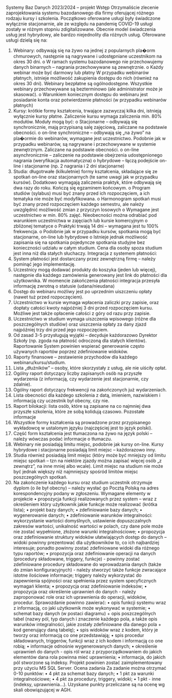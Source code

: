 Systemy Baz Danych 2023/2024 – projekt
Wstęp
Otrzymaliście zlecenie zaprojektowania systemu bazodanowego dla firmy oferującej różnego
rodzaju kursy i szkolenia. Początkowo oferowane usługi były świadczone wyłącznie
stacjonarnie, ale ze względu na pandemię COVID-19 usługi zostały w różnym stopniu
zdigitalizowane. Obecnie model świadczenia usług jest hybrydowy, ale bardzo niejednolity dla
różnych usług. Oferowane usługi dzielą się na:

1. Webinary: odbywają się na żywo na jednej z popularnych pla�orm chmurowych,
   następnie są nagrywane i udostępniane uczestnikom na okres 30 dni.
   o W ramach systemu bazodanowego nie przechowujemy danych binarnych –
   nagrania przechowywane są zewnętrznie.
   o Każdy webinar może być darmowy lub płatny W przypadku webinarów
   płatnych, istnieje możliwość zakupienia dostępu do nich (również na okres 30
   dni). Webinary bezpłatne są ogólnodostępne. Wszystkie webinary
   przechowywane są bezterminowo (ale administrator może je skasować).
   o Warunkiem koniecznym dostępu do webinaru jest posiadanie konta oraz
   potwierdzenie płatności (w przypadku webinarów płatnych)
2. Kursy: krótkie formy kształcenia, trwające zazwyczaj kilka dni, istnieją wyłącznie kursy
   płatne. Zaliczenie kursu wymaga zaliczenia min. 80% modułów. Moduły mogą być:
   o Stacjonarne – odbywają się synchronicznie, mają przypisaną salę zajęciową,
   zaliczane na podstawie obecności.
   o on-line synchroniczne – odbywają się „na żywo” na pla�ormie do webinarów,
   wymagane jest uczestnictwo. Podobnie jak w przypadku webinarów, są
   nagrywane i przechowywane w systemie zewnętrznym. Zaliczane na podstawie
   obecności.
   o on-line asynchronicznie – zaliczenie na podstawie obejrzenia udostępnionego
   nagrania (weryfikacja automatyczna)
   o hybrydowe – łączą podejście on-line i stacjonarne (np. 2 nagrania i 2 dni
   stacjonarne)
3. Studia: długotrwałe (kilkuletnie) formy kształcenia, składające się ze spotkań on-line
   oraz stacjonarnych (te same uwagi jak w przypadku kursów). Dodatkowo wymagają
   zaliczenia praktyk, które odbywają się dwa razy do roku. Kończą się egzaminem
   końcowym.
   o Program studiów (sylabus) musi być znany przed ich rozpoczęciem, a ich
   tematyka nie może być modyfikowana.
   o Harmonogram spotkań musi być znany przed rozpoczęciem każdego semestru,
   ale należy uwzględnić możliwość zmian z przyczyn losowych
   o Wymagane jest uczestnictwo w min. 80% zajęć. Nieobecności można odrabiać
   pod warunkiem uczestnictwa w zajęciach lub kursie komercyjnym o zbliżonej
   tematyce
   o Praktyki trwają 14 dni – wymagana jest tu 100% frekwencja.
   o Podobnie jak w przypadku kursów, spotkania mogą być stacjonarne, on-line lub
   hybrydowe
   o Istnieje jednak możliwość zapisania się na spotkania pojedyncze spotkania
   studyjne bez konieczności udziału w całym studium. Cena dla osoby spoza
   studium jest inna niż dla stałych słuchaczy.
   Integracja z systemem płatności:
4. System płatności jest dostarczany przez zewnętrzną firmę – należy pominąć jego
   implementację.
5. Uczestnicy mogą dodawać produkty do koszyka (jeden lub więcej), następnie dla
   każdego zamówienia generowany jest link do płatności dla użytkownika. W momencie
   zakończenia płatności integracja przesyła informację zwrotną o statusie
   (udana/nieudana)
6. Dostęp do webinaru możliwy jest po uprzednim uiszczeniu opłaty (nawet tuż przed
   rozpoczęciem).
7. Uczestnictwo w kursie wymaga wpłacenia zaliczki przy zapisie, oraz dopłaty całości
   kwoty najpóźniej 3 dni przed rozpoczęciem kursu. Możliwe jest także opłacenie całości
   z góry od razu przy zapisie.
8. Uczestnictwo w studium wymaga uiszczenia wpisowego (różne dla poszczególnych
   studiów) oraz uiszczenia opłaty za dany zjazd najpóźniej trzy dni przed jego
   rozpoczęciem.
9. Od zasad 3-5 przysługują wyjątki – decyduje każdorazowo Dyrektor Szkoły (np. zgoda
   na płatność odroczoną dla stałych klientów).
   Raportowanie
   System powinien wspierać generowanie często używanych raportów poprzez zdefiniowanie
   widoków.
10. Raporty finansowe – zestawienie przychodów dla każdego webinaru/kursu/studium.
11. Lista „dłużników” – osoby, które skorzystały z usług, ale nie uiściły opłat.
12. Ogólny raport dotyczący liczby zapisanych osób na przyszłe wydarzenia (z informacją,
    czy wydarzenie jest stacjonarnie, czy zdalnie).
13. Ogólny raport dotyczący frekwencji na zakończonych już wydarzeniach.
14. Lista obecności dla każdego szkolenia z datą, imieniem, nazwiskiem i informacją czy
    uczestnik był obecny, czy nie.
15. Raport bilokacji: lista osób, które są zapisane na co najmniej dwa przyszłe szkolenia,
    które ze sobą kolidują czasowo.
    Pozostałe informacje
16. Wszystkie formy kształcenia są prowadzone przez przypisanego wykładowcę w
    ustalonym języku (najczęściej jest to język polski).
17. Część form kształcenia jest tłumaczona na żywo na język polski – należy wówczas
    podać informacje o tłumaczu.
18. Webinary nie posiadają limitu miejsc, podobnie jak kursy on-line. Kursy hybrydowe i
    stacjonarne posiadają limit miejsc – każdorazowo inny.
19. Studia również posiadają limit miejsc (który może być mniejszy od limitu miejsc
    spotkań – tzn na niektóre zjazdy można zapisać więcej osób „z zewnątrz”, na inne
    mniej albo wcale). Limit miejsc na studium nie może być jednak większy niż
    najmniejszy spośród limitów miejsc poszczególnych spotkań.
20. Na zakończenie każdego kursu oraz studium uczestnik otrzymuje dyplom (o ile był
    obecny) – należy wysłać go Pocztą Polską na adres korespondencyjny podany w
    zgłoszeniu.
    Wymagane elementy w projekcie
    • propozycja funkcji realizowanych przez system – wraz z określeniem który użytkownik
    jakie funkcje może realizować (krótka lista);
    • projekt bazy danych;
    • zdefiniowanie bazy danych;
    • wygenerowanie danych;
    • zdefiniowanie warunków integralności: wykorzystanie wartości domyślnych, ustawienie
    dopuszczalnych zakresów wartości, unikalność wartości w polach, czy dane pole może nie
    zostać wypełnione, złożone warunki integralnościowe;
    • propozycja oraz zdefiniowanie struktury widoków ułatwiających dostęp do danych –
    widoki powinny prezentować dla użytkowników to, co ich najbardziej interesuje; ponadto
    powinny zostać zdefiniowane widoki dla różnego typu raportów;
    • propozycja oraz zdefiniowanie operacji na danych (procedury składowane, triggery,
    funkcje) - powinny zostać zdefiniowane procedury składowane do wprowadzania danych
    (także do zmian konfiguracyjnych) - należy stworzyć także funkcje zwracające istotne
    ilościowe informacje; triggery należy wykorzystać do zapewnienia spójności oraz
    spełnienia przez system specyficznych wymagań klienta;
    • propozycja oraz zdefiniowanie indeksów;
    • propozycja oraz określenie uprawnień do danych - należy zaproponować role oraz ich
    uprawnienia do operacji, widoków, procedur.
    Sprawozdanie powinno zawierać:
    • opis funkcji systemu wraz z informacją, co jaki użytkownik może wykonywać w systemie;
    • schemat bazy danych (w postaci diagramu) + opis poszczególnych tabel (nazwy pól, typ
    danych i znaczenie każdego pola, a także opis warunków integralności, jakie zostały
    zdefiniowane dla danego pola + kod generujący daną tabelę);
    • spis widoków wraz z kodem, który je tworzy oraz informacją co one przedstawiają;
    • spis procedur składowanych, triggerów, funkcji wraz z ich kodem i informacją co one
    robią;
    • informacje odnośnie wygenerowanych danych;
    • określenie uprawnień do danych - opis ról wraz z przyporządkowaniem do jakich
    elementów dana rola powinna mieć uprawnienia;
    • informacja, do jakich pól stworzone są indeksy.
    Projekt powinien zostać zaimplementowany przy użyciu MS SQL Server.
    Ocena zadania
    Za zadanie można otrzymać 0-10 punktów:
    • 4 pkt za schemat bazy danych;
    • 1 pkt za warunki integralnościowe;
    • 4 pkt za procedury, triggery, widoki;
    • 1 pkt - inne (indeksy, uprawnienia...).
    Uzyskane punkty przeliczane są na ocenę wg skali obowiązującej w AGH.
